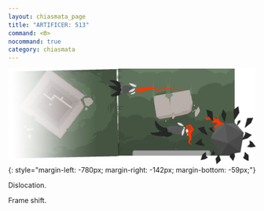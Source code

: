 ```yaml
---
layout: chiasmata_page
title: "ARTIFICER: 513"
command: <Θ>
nocommand: true
category: chiasmata
---
```


![513](/chiasmata/images/narrative/511.png){: style="margin-left: -780px; margin-right: -142px; margin-bottom: -59px;"}

Dislocation.

Frame shift.